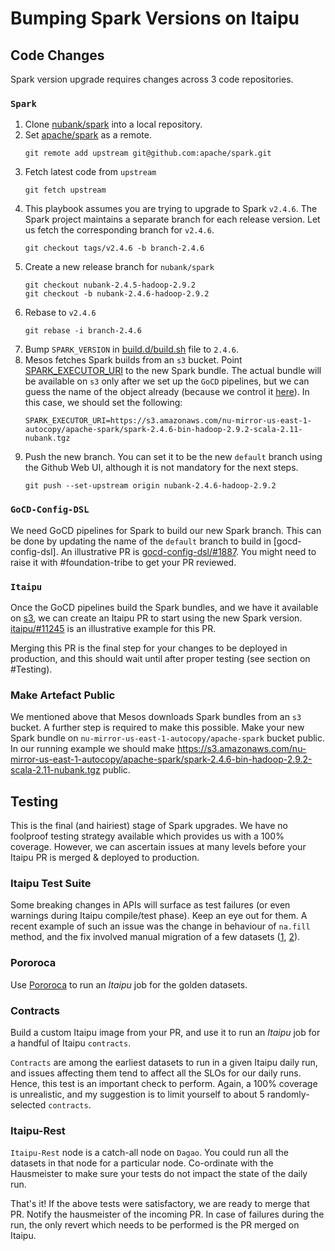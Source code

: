 # Bumping Spark Versions on Itaipu

## Code Changes
Spark version upgrade requires changes across 3 code repositories.

### `Spark`

1. Clone [nubank/spark](https://github.com/nubank/spark) into a local repository.
2. Set [apache/spark]((https://github.com/apache/spark)) as a remote.
   ```
   git remote add upstream git@github.com:apache/spark.git
   ```
3. Fetch latest code from `upstream`
   ```
   git fetch upstream
   ```
4. This playbook assumes you are trying to upgrade to Spark `v2.4.6`. The Spark project maintains a separate branch for each release version. Let us fetch the corresponding branch for `v2.4.6`.
   ```
   git checkout tags/v2.4.6 -b branch-2.4.6
   ```
5. Create a new release branch for `nubank/spark`
   ```
   git checkout nubank-2.4.5-hadoop-2.9.2
   git checkout -b nubank-2.4.6-hadoop-2.9.2
   ```
6. Rebase to `v2.4.6`
   ```
   git rebase -i branch-2.4.6
   ```
7. Bump `SPARK_VERSION` in [build.d/build.sh](https://github.com/nubank/spark/blob/nubank-2.4.5-hadoop-2.9.2/build.d/build.sh) file to `2.4.6`.
8. Mesos fetches Spark builds from an `s3` bucket. Point [SPARK_EXECUTOR_URI](https://github.com/nubank/spark/blob/c8aee62e0d825c18e4c6bff8444e9ff5544ceb9d/conf/spark-env.sh#L4) to the new Spark bundle. The actual bundle will be available on `s3` only after we set up the `GoCD` pipelines, but we can guess the name of the object already (because we control it [here](https://github.com/nubank/spark/blob/nubank-2.4.5-hadoop-2.9.2/build.d/build.sh)). In this case, we should set the following:
   ```
   SPARK_EXECUTOR_URI=https://s3.amazonaws.com/nu-mirror-us-east-1-autocopy/apache-spark/spark-2.4.6-bin-hadoop-2.9.2-scala-2.11-nubank.tgz
   ```
8. Push the new branch. You can set it to be the new `default` branch using the Github Web UI, although it is not mandatory for the next steps.
   ```
   git push --set-upstream origin nubank-2.4.6-hadoop-2.9.2
   ```

### `GoCD-Config-DSL`

We need GoCD pipelines for Spark to build our new Spark branch. This can be done by updating the name of the `default` branch to build in [gocd-config-dsl]. An illustrative PR is [gocd-config-dsl/#1887](https://github.com/nubank/gocd-config-dsl/pull/1887/files). You might need to raise it with #foundation-tribe to get your PR reviewed.

### `Itaipu`
Once the GoCD pipelines build the Spark bundles, and we have it available on [s3](https://s3.amazonaws.com/nu-mirror-us-east-1-autocopy/apache-spark/), we can create an Itaipu PR to start using the new Spark version. [itaipu/#11245](https://github.com/nubank/itaipu/pull/11245/files) is an illustrative example for this PR.

Merging this PR is the final step for your changes to be deployed in production, and this should wait until after proper testing (see section on #Testing).

### Make Artefact Public
We mentioned above that Mesos downloads Spark bundles from an `s3` bucket. A further step is required to make this possible. Make your new Spark bundle on `nu-mirror-us-east-1-autocopy/apache-spark` bucket public. In our running example we should make https://s3.amazonaws.com/nu-mirror-us-east-1-autocopy/apache-spark/spark-2.4.6-bin-hadoop-2.9.2-scala-2.11-nubank.tgz public.


## Testing
This is the final (and hairiest) stage of Spark upgrades. We have no foolproof testing strategy available which provides us with a 100% coverage. However, we can ascertain issues at many levels before your Itaipu PR is merged & deployed to production.

### Itaipu Test Suite
Some breaking changes in APIs will surface as test failures (or even warnings during Itaipu compile/test phase). Keep an eye out for them. A recent example of such an issue was the change in behaviour of `na.fill` method, and the fix involved manual migration of a few datasets ([1](https://github.com/nubank/itaipu/pull/9936), [2](https://github.com/nubank/itaipu/pull/11247)).

### Pororoca
Use [Pororoca](../itaipu/pororoca.md) to run an _Itaipu_ job for the golden datasets.

### Contracts
Build a custom Itaipu image from your PR, and use it to run an _Itaipu_ job for a handful of Itaipu `contracts`.

`Contracts` are among the earliest datasets to run in a given Itaipu daily run, and issues affecting them tend to affect all the SLOs for our daily runs. Hence, this test is an important check to perform. Again, a 100% coverage is unrealistic, and my suggestion is to limit yourself to about 5 randomly-selected `contracts`.

### Itaipu-Rest
`Itaipu-Rest` node is a catch-all node on `Dagao`. You could run all the datasets in that node for a particular node. Co-ordinate with the Hausmeister to make sure your tests do not impact the state of the daily run.

That's it! If the above tests were satisfactory, we are ready to merge that PR. Notify the hausmeister of the incoming PR. In case of failures during the run, the only revert which needs to be performed is the PR merged on Itaipu.
